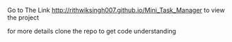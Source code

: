 Go to The Link http://rithwiksingh007.github.io/Mini_Task_Manager to view the project

for more details clone the repo to get code understanding